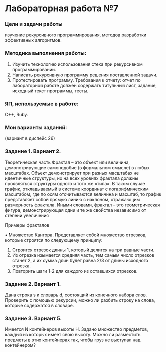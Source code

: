 # Лабораторная работа №7
### Цели и задачи работы

изучение рекурсивного программирования, методов разработки эффективных алгоритмов.

### Методика выполнения работы:

1) Изучить технологию использования стека при рекурсивном
программировании.
2) Написать рекурсивную программу решения поставленной задачи.
3) Протестировать программу.
Требования к отчету: отчет по лабораторной работе должен содержать
титульный лист, задание, исходный текст программы, тесты.


### ЯП, используемые в работе:

C++, Ruby.
### Мои варианты заданий:
(вариант в диспейс 26)

### Задание 1. Вариант 2.

Теоретическая часть
Фрактал – это объект или величина, демонстрирующие самоподобие (в
формальном смысле) в любых масштабах. Объект демонстрирует при разных масштабах
не идентичные структуры, но на всех уровнях фрактала должны проявляться
структуры одного и того же «типа». В таком случае график, откладываемый в
системе координат с логарифмическим масштабом, где по осям отсчитываются
величина и масштаб, то график представляет собой прямую линию с наклоном,
отражающим размерность фрактала. Иными словами, фрактал – это геометрическая
фигура, демонстрирующая одни и те же свойства независимо от степени увеличения

Примеры фракталов

• Множество Кантора. Представляет собой множество отрезков, которые
строятся по следующему принципу:
1. Строится отрезок длины 1, который делится на три равные части.
2. Из отрезка изымается средняя часть, тем самым число отрезков станет
2, а их сумма длин будет равна 2/3 от длины исходного отрезка.
3. Повторить шаги 1-2 для каждого из оставшихся отрезков.

### Задание 2. Вариант 1.

Дана строка s и словарь d, состоящий из конечного набора слов. Проверить
с помощью рекурсии, можно ли разбить строку на слова, которые содержатся в
словаре.

### Задание 3. Вариант 5.

Имеется N контейнеров высоты H. Задано множество предметов, каждый из
которых имеет свою высоту. Можно ли разместить предметы в этих контейнерах так,
чтобы груз не выступал над контейнером?
